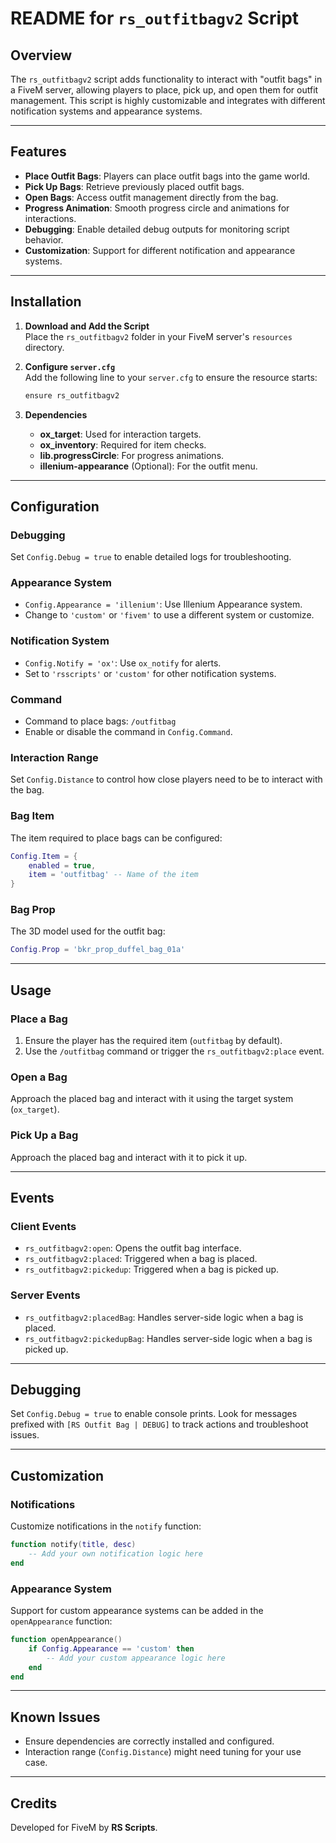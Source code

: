# README for `rs_outfitbagv2` Script

## Overview

The `rs_outfitbagv2` script adds functionality to interact with "outfit bags" in a FiveM server, allowing players to place, pick up, and open them for outfit management. This script is highly customizable and integrates with different notification systems and appearance systems.

---

## Features
- **Place Outfit Bags**: Players can place outfit bags into the game world.
- **Pick Up Bags**: Retrieve previously placed outfit bags.
- **Open Bags**: Access outfit management directly from the bag.
- **Progress Animation**: Smooth progress circle and animations for interactions.
- **Debugging**: Enable detailed debug outputs for monitoring script behavior.
- **Customization**: Support for different notification and appearance systems.

---

## Installation

1. **Download and Add the Script**  
   Place the `rs_outfitbagv2` folder in your FiveM server's `resources` directory.

2. **Configure `server.cfg`**  
   Add the following line to your `server.cfg` to ensure the resource starts:
   ```bash
   ensure rs_outfitbagv2
   ```

3. **Dependencies**  
   - **ox_target**: Used for interaction targets.
   - **ox_inventory**: Required for item checks.
   - **lib.progressCircle**: For progress animations.
   - **illenium-appearance** (Optional): For the outfit menu.

---

## Configuration

### Debugging
Set `Config.Debug = true` to enable detailed logs for troubleshooting.

### Appearance System
- `Config.Appearance = 'illenium'`: Use Illenium Appearance system.
- Change to `'custom'` or `'fivem'` to use a different system or customize.

### Notification System
- `Config.Notify = 'ox'`: Use `ox_notify` for alerts.
- Set to `'rsscripts'` or `'custom'` for other notification systems.

### Command
- Command to place bags: `/outfitbag`  
- Enable or disable the command in `Config.Command`.

### Interaction Range
Set `Config.Distance` to control how close players need to be to interact with the bag.

### Bag Item
The item required to place bags can be configured:
```lua
Config.Item = {
    enabled = true,
    item = 'outfitbag' -- Name of the item
}
```

### Bag Prop
The 3D model used for the outfit bag:
```lua
Config.Prop = 'bkr_prop_duffel_bag_01a'
```

---

## Usage

### Place a Bag
1. Ensure the player has the required item (`outfitbag` by default).
2. Use the `/outfitbag` command or trigger the `rs_outfitbagv2:place` event.

### Open a Bag
Approach the placed bag and interact with it using the target system (`ox_target`).

### Pick Up a Bag
Approach the placed bag and interact with it to pick it up.

---

## Events

### Client Events
- `rs_outfitbagv2:open`: Opens the outfit bag interface.
- `rs_outfitbagv2:placed`: Triggered when a bag is placed.
- `rs_outfitbagv2:pickedup`: Triggered when a bag is picked up.

### Server Events
- `rs_outfitbagv2:placedBag`: Handles server-side logic when a bag is placed.
- `rs_outfitbagv2:pickedupBag`: Handles server-side logic when a bag is picked up.

---

## Debugging

Set `Config.Debug = true` to enable console prints. Look for messages prefixed with `[RS Outfit Bag | DEBUG]` to track actions and troubleshoot issues.

---

## Customization

### Notifications
Customize notifications in the `notify` function:
```lua
function notify(title, desc)
    -- Add your own notification logic here
end
```

### Appearance System
Support for custom appearance systems can be added in the `openAppearance` function:
```lua
function openAppearance()
    if Config.Appearance == 'custom' then
        -- Add your custom appearance logic here
    end
end
```

---

## Known Issues
- Ensure dependencies are correctly installed and configured.
- Interaction range (`Config.Distance`) might need tuning for your use case.

---

## Credits
Developed for FiveM by **RS Scripts**.
